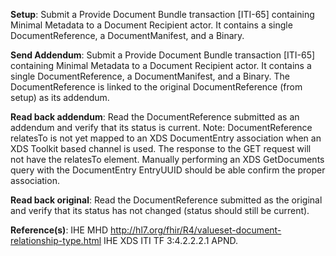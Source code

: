 **Setup**: Submit a Provide Document Bundle transaction [ITI-65] containing Minimal Metadata to a Document Recipient
actor. It contains a single DocumentReference, a DocumentManifest, and a Binary.

**Send Addendum**: Submit a Provide Document Bundle transaction [ITI-65] containing Minimal Metadata to a Document Recipient
actor. It contains a single DocumentReference, a DocumentManifest, and a Binary. The DocumentReference is
linked to the original DocumentReference (from setup) as its addendum.

**Read back addendum**: Read the DocumentReference submitted as an addendum and verify that its status
is current. Note: DocumentReference relatesTo is not yet mapped to an XDS DocumentEntry association when an XDS Toolkit based channel is used. 
The response to the GET request will not have the relatesTo element. Manually performing an XDS GetDocuments query with the DocumentEntry EntryUUID 
should be able confirm the proper association.

**Read back original**: Read the DocumentReference submitted as the original and verify that its status
has not changed (status should still be current). 

**Reference(s)**: 
IHE MHD http://hl7.org/fhir/R4/valueset-document-relationship-type.html
IHE XDS ITI TF 3:4.2.2.2.1 APND.


